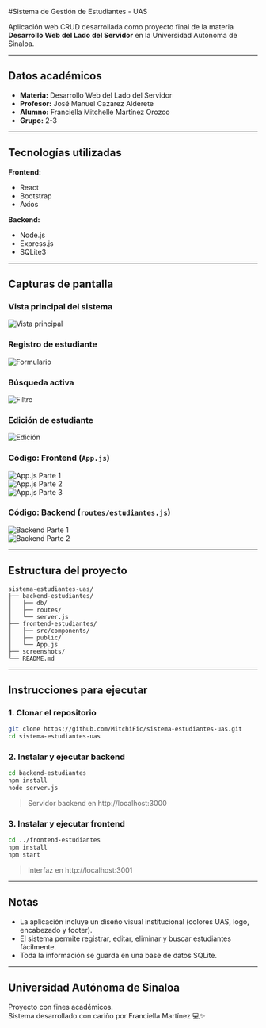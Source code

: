 #Sistema de Gestión de Estudiantes - UAS

Aplicación web CRUD desarrollada como proyecto final de la materia **Desarrollo Web del Lado del Servidor** en la Universidad Autónoma de Sinaloa.

---

## Datos académicos

- **Materia:** Desarrollo Web del Lado del Servidor  
- **Profesor:** José Manuel Cazarez Alderete
- **Alumno:** Franciella Mitchelle Martínez Orozco  
- **Grupo:** 2-3

---

## Tecnologías utilizadas

**Frontend:**
- React
- Bootstrap
- Axios

**Backend:**
- Node.js
- Express.js
- SQLite3

---

## Capturas de pantalla

### Vista principal del sistema
![Vista principal](screenshots/vista-principal.png)

### Registro de estudiante
![Formulario](screenshots/formulario-registro.png)

### Búsqueda activa
![Filtro](screenshots/filtro-busqueda.png)

### Edición de estudiante
![Edición](screenshots/editar-estudiante.png)

### Código: Frontend (`App.js`)
![App.js Parte 1](screenshots/codigo-app-1.png)  
![App.js Parte 2](screenshots/codigo-app-2.png)  
![App.js Parte 3](screenshots/codigo-app-3.png)

### Código: Backend (`routes/estudiantes.js`)
![Backend Parte 1](screenshots/codigo-backend-1.png)  
![Backend Parte 2](screenshots/codigo-backend-2.png)


---

## Estructura del proyecto

```
sistema-estudiantes-uas/
├── backend-estudiantes/
│   ├── db/
│   ├── routes/
│   └── server.js
├── frontend-estudiantes/
│   ├── src/components/
│   ├── public/
│   └── App.js
├── screenshots/
└── README.md
```

---

## Instrucciones para ejecutar

### 1. Clonar el repositorio

```bash
git clone https://github.com/MitchiFic/sistema-estudiantes-uas.git
cd sistema-estudiantes-uas
```

### 2. Instalar y ejecutar backend

```bash
cd backend-estudiantes
npm install
node server.js
```

> Servidor backend en http://localhost:3000

### 3. Instalar y ejecutar frontend

```bash
cd ../frontend-estudiantes
npm install
npm start
```

> Interfaz en http://localhost:3001

---

## Notas

- La aplicación incluye un diseño visual institucional (colores UAS, logo, encabezado y footer).
- El sistema permite registrar, editar, eliminar y buscar estudiantes fácilmente.
- Toda la información se guarda en una base de datos SQLite.

---

## Universidad Autónoma de Sinaloa

Proyecto con fines académicos.  
Sistema desarrollado con cariño por Franciella Martínez 💻✨
